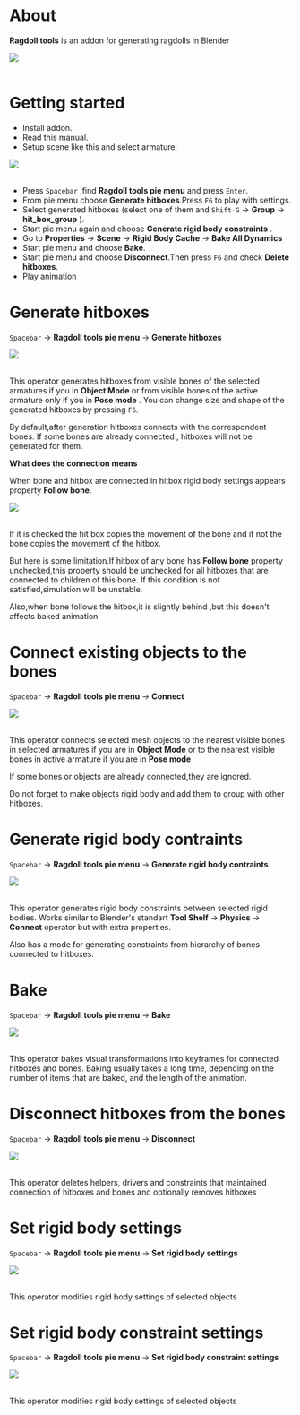 About
============================================
**Ragdoll tools** is an addon for generating ragdolls in Blender

<div align="left">
<img   src= "https://raw.githubusercontent.com/xbodya13/random/master/img0.PNG"><br><br>
</div>



Getting started
============================================

* Install addon.
* Read this manual.
* Setup scene like this and select armature.


<div align="left">
<img   src= "https://raw.githubusercontent.com/xbodya13/random/master/img8.PNG"><br><br>
</div>



* Press ``Spacebar``  ,find  **Ragdoll tools pie menu** and press ``Enter``.
* From pie menu choose **Generate hitboxes**.Press ``F6`` to play with settings.
* Select generated hitboxes  (select one of them and ``Shift-G`` -> **Group** -> **hit_box_group** ).
* Start pie menu again and choose **Generate rigid body constraints** .
* Go to **Properties** -> **Scene** -> **Rigid Body Cache** -> **Bake All Dynamics**
* Start pie menu  and choose **Bake**.
* Start pie menu  and choose **Disconnect**.Then press ``F6`` and check **Delete hitboxes**.
* Play animation



Generate hitboxes
============================================

``Spacebar`` -> **Ragdoll tools pie menu** -> **Generate hitboxes**

<div align="left">
<img   src= "https://raw.githubusercontent.com/xbodya13/random/master/img1.png"><br><br>
</div>

This operator generates hitboxes  from visible bones of the selected armatures if you in **Object Mode** or from visible bones of the active armature only if you in **Pose mode** .
You can change size and shape of the generated hitboxes by pressing   ``F6``.


By default,after generation hitboxes connects with the correspondent bones.
If some bones are already connected , hitboxes will not be generated for them.


**What does the connection means**

When bone and hitbox are connected in hitbox rigid body settings appears property **Follow bone**.

<div align="left">
<img   src= "https://raw.githubusercontent.com/xbodya13/random/master/img9.PNG"><br><br>
</div>

If it is checked the hit box copies the movement of the bone and if not the bone copies the movement of the hitbox.

But here is some limitation.If hitbox of any bone has **Follow bone** property unchecked,this property should be unchecked  for all  hitboxes that are connected to children of this bone.
If this condition is not satisfied,simulation will be unstable.

Also,when bone follows the hitbox,it is slightly behind ,but this doesn't affects baked animation

Connect existing objects to the bones
=====================================

``Spacebar`` -> **Ragdoll tools pie menu** -> **Connect**


<div align="left">
<img   src= "https://raw.githubusercontent.com/xbodya13/random/master/img2.png"><br><br>
</div>



This operator connects selected mesh objects to the nearest visible bones in selected armatures if you are in **Object Mode** or to the nearest visible  bones in active armature  if you are in **Pose mode**

If some bones or objects  are already  connected,they are ignored.

Do not forget to make objects rigid body and add them to group with other hitboxes.





Generate rigid body contraints
==============================

``Spacebar`` -> **Ragdoll tools pie menu** -> **Generate rigid body contraints**



<div align="left">
<img   src= "https://raw.githubusercontent.com/xbodya13/random/master/img5.png"><br><br>
</div>



This operator generates rigid body constraints between selected rigid bodies.
Works similar to Blender's  standart  **Tool Shelf** -> **Physics** -> **Connect** operator but with extra properties.

Also has a mode for generating constraints from hierarchy of bones connected to hitboxes.

Bake
====

``Spacebar`` -> **Ragdoll tools pie menu** -> **Bake**

<div align="left">
<img   src= "https://raw.githubusercontent.com/xbodya13/random/master/img4.png"><br><br>
</div>


This operator bakes visual transformations into keyframes for connected hitboxes and bones.
Baking usually takes a long time, depending on the number of items that are baked, and the length of the animation.


Disconnect  hitboxes from the bones
===================================

``Spacebar`` -> **Ragdoll tools pie menu** -> **Disconnect**


<div align="left">
<img   src= "https://raw.githubusercontent.com/xbodya13/random/master/img3.png"><br><br>
</div>


This operator deletes helpers, drivers and constraints that maintained connection of hitboxes and bones and optionally removes hitboxes


Set rigid body settings
===================================

``Spacebar`` -> **Ragdoll tools pie menu** -> **Set rigid body settings**


<div align="left">
<img   src= "https://raw.githubusercontent.com/xbodya13/random/master/img6.png"><br><br>
</div>

This operator modifies  rigid body settings of selected objects

Set rigid body constraint settings
===================================

``Spacebar`` -> **Ragdoll tools pie menu** -> **Set rigid body constraint settings**



<div align="left">
<img   src= "https://raw.githubusercontent.com/xbodya13/random/master/img7.png"><br><br>
</div>


This operator modifies  rigid body settings of selected objects




